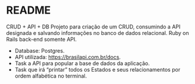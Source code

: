 # README

CRUD + API + DB
Projeto para criação de um CRUD, consumindo a API designada e salvando informações no banco de dados relacional.
Ruby on Rails back-end somente API.

* Database: Postgres.
* API utilizada: https://brasilapi.com.br/docs.
* Task a API para popular a base de dados da aplicação.
* Task que irá “printar” todos os Estados e seus relacionamentos por ordem alfabética no terminal.


